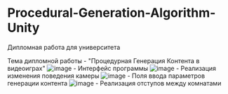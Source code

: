 # Procedural-Generation-Algorithm-Unity
Дипломная работа для университета

Тема дипломной работы - "Процедурная Генерация Контента в видеоиграх"
![image](https://user-images.githubusercontent.com/49989912/195361721-2c4b7109-b314-4bf6-8ef3-afc103620737.png) -  Интерфейс программы
![image](https://user-images.githubusercontent.com/49989912/195361826-c3f50c2c-0d22-4d5e-b683-c1afb90a1df0.png) - Реализация изменения поведения камеры
![image](https://user-images.githubusercontent.com/49989912/195361922-0e312c13-7b00-4950-9ffd-476140ee230e.png) - Поля ввода параметров генерации контента
![image](https://user-images.githubusercontent.com/49989912/195361984-5383006b-7500-474f-a1d8-e43b7328a907.png) - Реализация отступов между комнатами


